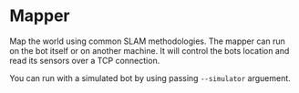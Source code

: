 # Mapper

Map the world using common SLAM methodologies. The mapper can run on the bot itself or on another machine. It will control the bots location and read its sensors over a TCP connection.

You can run with a simulated bot by using passing `--simulator` arguement.